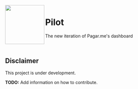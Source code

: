 <img src="https://cdn.rawgit.com/pagarme/brand/9ec30d3d4a6dd8b799bca1c25f60fb123ad66d5b/logo-circle.svg" width="127px" height="127px" align="left"/>

# Pilot

The new iteration of Pagar.me's dashboard


<br>

## Disclaimer

This project is under development.

**TODO:** Add information on how to contribute.

